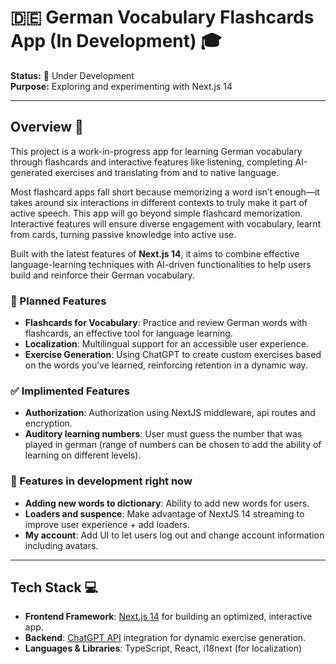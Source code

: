 # 🇩🇪 German Vocabulary Flashcards App (In Development) 🎓

**Status:** 🚧 Under Development  
**Purpose:** Exploring and experimenting with Next.js 14  

---

## Overview 📘

This project is a work-in-progress app for learning German vocabulary through flashcards and interactive features like listening, completing AI-generated exercises and translating from and to native language.

Most flashcard apps fall short because memorizing a word isn’t enough—it takes around six interactions in different contexts to truly make it part of active speech. This app will go beyond simple flashcard memorization. Interactive features will ensure diverse engagement with vocabulary, learnt from cards, turning passive knowledge into active use.

Built with the latest features of **Next.js 14**, it aims to combine effective language-learning techniques with AI-driven functionalities to help users build and reinforce their German vocabulary.

### 🌟 Planned Features

- **Flashcards for Vocabulary**: Practice and review German words with flashcards, an effective tool for language learning.
- **Localization**: Multilingual support for an accessible user experience.
- **Exercise Generation**: Using ChatGPT to create custom exercises based on the words you’ve learned, reinforcing retention in a dynamic way.

### ✅ Implimented Features

- **Authorization**: Authorization using NextJS middleware, api routes and encryption.
- **Auditory learning numbers**: User must guess the number that was played in german (range of numbers can be chosen to add the ability of learning on different levels).

### 🚧 Features in development right now 

- **Adding new words to dictionary**: Ability to add new words for users.
- **Loaders and suspence**: Make advantage of NextJS 14 streaming to improve user experience + add loaders.
- **My account**: Add UI to let users log out and change account information including avatars.

---

## Tech Stack 💻

- **Frontend Framework**: [Next.js 14](https://nextjs.org/) for building an optimized, interactive app.
- **Backend**: [ChatGPT API](https://openai.com/) integration for dynamic exercise generation.
- **Languages & Libraries**: TypeScript, React, i18next (for localization)
